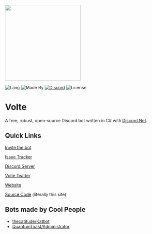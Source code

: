 <img src="https://assets.greemdev.net/Volte.png" width="250" height="250" />

![Lang](https://forthebadge.com/images/badges/made-with-c-sharp.svg)
![Made By](https://forthebadge.com/images/badges/built-by-developers.svg)
[![Discord](https://img.shields.io/discord/405806471578648588.svg?color=7000FB&label=discord&style=for-the-badge)](https://greemdev.net/Discord)
![License](https://img.shields.io/github/license/GreemDev/Volte.svg?color=7000FB&style=for-the-badge)


# Volte

A free, robust, open-source Discord bot written in C# with [Discord.Net](https://github.com/discord-net/Discord.Net).

## Quick Links 
 
 [Invite the bot](https://greemdev.net/Invite)

 [Issue Tracker](https://github.com/GreemDev/Volte/issues)

 [Discord Server](https://greemdev.net/Discord)

 [Volte Twitter](https://twitter.com/VolteBot)

 [Website](https://greemdev.net/Volte)

 [Source Code](https://github.com/GreemDev/Volte) (literally this site)

## Bots made by Cool People

 * [thecatitude/Katbot](https://github.com/thecatitude/Katbot)
 * [QuantumToast/Administrator](https://gitlab.com/QuantumToast/Administrator)
 